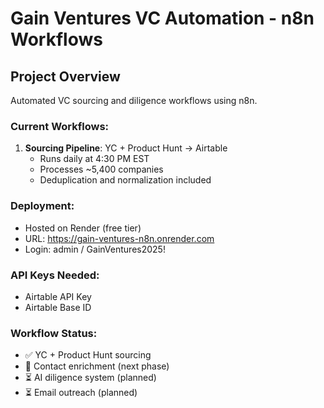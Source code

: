 ﻿# Gain Ventures VC Automation - n8n Workflows

## Project Overview
Automated VC sourcing and diligence workflows using n8n.

### Current Workflows:
1. **Sourcing Pipeline**: YC + Product Hunt → Airtable
   - Runs daily at 4:30 PM EST
   - Processes ~5,400 companies
   - Deduplication and normalization included

### Deployment:
- Hosted on Render (free tier)
- URL: https://gain-ventures-n8n.onrender.com
- Login: admin / GainVentures2025!

### API Keys Needed:
- Airtable API Key
- Airtable Base ID

### Workflow Status:
- ✅ YC + Product Hunt sourcing
- 🔄 Contact enrichment (next phase)
- ⏳ AI diligence system (planned)
- ⏳ Email outreach (planned)
